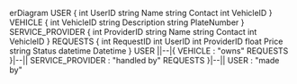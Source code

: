 erDiagram
  USER {
    int UserID
    string Name
    string Contact
    int VehicleID
  }
  VEHICLE {
    int VehicleID
    string Description
    string PlateNumber
  }
  SERVICE_PROVIDER {
    int ProviderID
    string Name
    string Contact
    int VehicleID
  }
  REQUESTS {
    int RequestID
    int UserID
    int ProviderID
    float Price
    string Status
    datetime Datetime
  }
  USER ||--|{ VEHICLE : "owns"
  REQUESTS }|--|| SERVICE_PROVIDER : "handled by"
  REQUESTS }|--|| USER : "made by"
